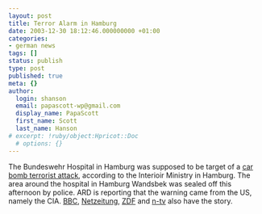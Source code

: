 ```yaml
---
layout: post
title: Terror Alarm in Hamburg
date: 2003-12-30 18:12:46.000000000 +01:00
categories:
- german news
tags: []
status: publish
type: post
published: true
meta: {}
author:
  login: shanson
  email: papascott-wp@gmail.com
  display_name: PapaScott
  first_name: Scott
  last_name: Hanson
# excerpt: !ruby/object:Hpricot::Doc
  # options: {}
---
```

<p>The Bundeswehr Hospital in Hamburg was supposed to be target of a <a title="NDR Online: Terrorismus - Terroranschlag auf Krankenhaus geplant" href="http://www.ndr.de/ndr/regional/detail_line.phtml?docid=20031230164945">car bomb terrorist attack</a>, according to the Interioir Ministry in Hamburg. The area around the hospital in Hamburg Wandsbek was sealed off this afternoon by police. ARD is reporting that the warning came from the US, namely the CIA. <a title="BBC NEWS | World | Europe | Security alert at German hospital" href="http://news.bbc.co.uk/1/hi/world/europe/3357553.stm">BBC</a>, <a title="NETZEITUNG: Anschlag auf Hamburger Bundeswehr-Krankenhaus geplant" href="http://www.netzeitung.de/spezial/kampfgegenterror/267089.html">Netzeitung</a>, <a title="heute.t-online.de - Terror-Alarm in Hamburg" href="http://www.heute.t-online.de/ZDFheute/artikel/3/0,1367,POL-0-2092899,00.html">ZDF</a> and <a title="n-tv.de - Anschlag in Hamburg vereitelt" href="http://www.n-tv.de/5201191.html">n-tv</a> also have the story.</p>
